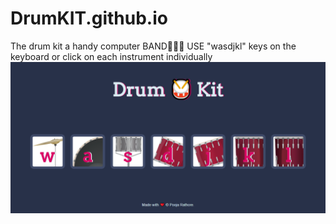 # DrumKIT.github.io
The drum kit a handy computer BAND🤷‍♂️🎼 
USE "wasdjkl" keys on the keyboard or click on each instrument individually
![](https://github.com/poojarathore30/DrumKIT.github.io/blob/master/screencapture-file-E-technologies-web-D-Drum-Kit-Computer-BAND-index-html-2020-05-22-20_21_37.png)
